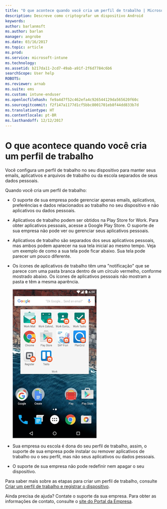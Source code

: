 ```yaml
---
title: "O que acontece quando você cria um perfil de trabalho | Microsoft Docs"
description: Descreve como criptografar um dispositivo Android
keywords: 
author: barlanmsft
ms.author: barlan
manager: angrobe
ms.date: 03/16/2017
ms.topic: article
ms.prod: 
ms.service: microsoft-intune
ms.technology: 
ms.assetid: b217da11-2cd7-49ab-a91f-2f6d7784c6b6
searchScope: User help
ROBOTS: 
ms.reviewer: arnab
ms.suite: ems
ms.custom: intune-enduser
ms.openlocfilehash: fe9a4d7f52c462efa4c926544129da565620f60c
ms.sourcegitcommit: f2f147a1177d1cf5bbc8001701eb8f44dd833b7d
ms.translationtype: HT
ms.contentlocale: pt-BR
ms.lasthandoff: 12/12/2017
---
```

# <a name="what-happens-when-you-create-a-work-profile"></a>O que acontece quando você cria um perfil de trabalho

Você configura um perfil de trabalho no seu dispositivo para manter seus emails, aplicativos e arquivos de trabalho ou da escola separados de seus dados pessoais.

Quando você cria um perfil de trabalho:

- O suporte de sua empresa pode gerenciar apenas emails, aplicativos, preferências e dados relacionados ao trabalho no seu dispositivo e não aplicativos ou dados pessoais.

- Aplicativos de trabalho podem ser obtidos na Play Store for Work. Para obter aplicativos pessoais, acesse a Google Play Store. O suporte de sua empresa não pode ver ou gerenciar seus aplicativos pessoais.

- Aplicativos de trabalho são separados dos seus aplicativos pessoais, mas ambos podem aparecer na sua tela inicial ao mesmo tempo. Veja um exemplo de como a sua tela pode ficar abaixo. Sua tela pode parecer um pouco diferente.

- Os ícones de aplicativos de trabalho têm uma "notificação" que se parece com uma pasta branca dentro de um círculo vermelho, conforme mostrado abaixo. Os ícones de aplicativos pessoais não mostram a pasta e têm a mesma aparência.

    ![Play Store for Work do Android](./media/afw-google-play-store-for-work.png)

- Sua empresa ou escola é dona do seu perfil de trabalho, assim, o suporte de sua empresa pode instalar ou remover aplicativos de trabalho ou o seu perfil, mas não seus aplicativos ou dados pessoais.
- O suporte de sua empresa não pode redefinir nem apagar o seu dispositivo.

Para saber mais sobre as etapas para criar um perfil de trabalho, consulte [Criar um perfil de trabalho e registrar o dispositivo](create-a-work-profile-and-enroll-your-device-in-intune-android.md).

Ainda precisa de ajuda? Contate o suporte da sua empresa. Para obter as informações de contato, consulte o [site do Portal da Empresa](https://portal.manage.microsoft.com#HelpDeskDialog).
